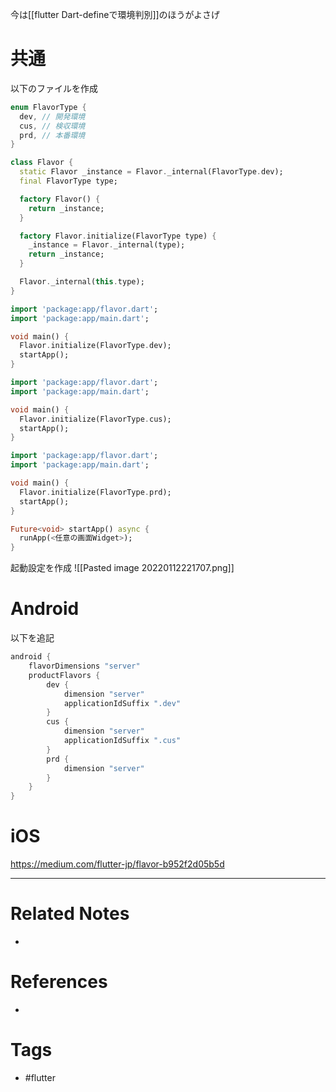 今は[[flutter Dart-defineで環境判別]]のほうがよさげ

# 共通
以下のファイルを作成
```dart:lib/flavor.dart
enum FlavorType {
  dev, // 開発環境
  cus, // 検収環境
  prd, // 本番環境
}

class Flavor {
  static Flavor _instance = Flavor._internal(FlavorType.dev);
  final FlavorType type;

  factory Flavor() {
    return _instance;
  }

  factory Flavor.initialize(FlavorType type) {
    _instance = Flavor._internal(type);
    return _instance;
  }

  Flavor._internal(this.type);
}

```

```dart:lib/main/main_dev.dart
import 'package:app/flavor.dart';
import 'package:app/main.dart';

void main() {
  Flavor.initialize(FlavorType.dev);
  startApp();
}
```

```dart:lib/main/main_cus.dart
import 'package:app/flavor.dart';
import 'package:app/main.dart';

void main() {
  Flavor.initialize(FlavorType.cus);
  startApp();
}
```

```dart:lib/main/main_prd.dart
import 'package:app/flavor.dart';
import 'package:app/main.dart';

void main() {
  Flavor.initialize(FlavorType.prd);
  startApp();
}
```

```dart:lib/main.dart
Future<void> startApp() async {
  runApp(<任意の画面Widget>);
}

```

起動設定を作成
![[Pasted image 20220112221707.png]]

# Android
以下を追記
```gradle:android/app/build.gradle
android {
    flavorDimensions "server"
    productFlavors {
        dev {
            dimension "server"
            applicationIdSuffix ".dev"
        }
        cus {
            dimension "server"
            applicationIdSuffix ".cus"
        }
        prd {
            dimension "server"
        }
    }
}
```


# iOS
https://medium.com/flutter-jp/flavor-b952f2d05b5d


---
# Related Notes
- 

# References
- 

# Tags
- #flutter 